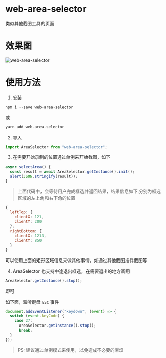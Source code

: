 # web-area-selector

类似其他截图工具的页面

# 效果图

![web-area-selector](https://marven.cn-bj.ufileos.com/web-area-select.gif)

# 使用方法

1. 安装

```js
npm i --save web-area-selector
```

或

```js
yarn add web-area-selector
```

2. 导入

```js
import AreaSelector from "web-area-selector";
```

3. 在需要开始录制的位置通过单例来开始截图，如下

```js
async selectArea() {
  const result = await AreaSelector.getInstance().init();
  alert(JSON.stringify(result));
}
```

> 上面代码中，会等待用户完成框选并返回结果，结果信息如下,分别为框选区域的左上角和右下角的位置

```js
{
  leftTop: {
    clientX: 121,
    clientY: 200
  },
  rightBottom: {
    clientX: 1213,
    clientY: 850
  }
}
```

可以使用上面的矩形区域信息来做其他事情，如通过其他截图插件截图等

4. AreaSelector 也支持中途退出框选，在需要退出的地方调用

```js
AreaSelector.getInstance().stop();
```

即可

如下面，监听键盘 `ESC` 事件

```js
document.addEventListener("keydown", (event) => {
  switch (event.keyCode) {
    case 27:
      AreaSelector.getInstance().stop();
      break;
  }
});
```

> PS: 建议通过单例模式来使用，以免造成不必要的麻烦
